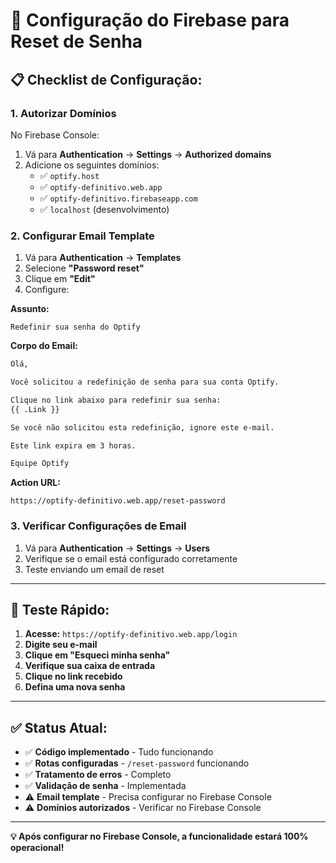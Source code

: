 # 🔧 Configuração do Firebase para Reset de Senha

## 📋 Checklist de Configuração:

### **1. Autorizar Domínios**

No Firebase Console:
1. Vá para **Authentication** → **Settings** → **Authorized domains**
2. Adicione os seguintes domínios:
   - ✅ `optify.host`
   - ✅ `optify-definitivo.web.app`
   - ✅ `optify-definitivo.firebaseapp.com`
   - ✅ `localhost` (desenvolvimento)

### **2. Configurar Email Template**

1. Vá para **Authentication** → **Templates**
2. Selecione **"Password reset"**
3. Clique em **"Edit"**
4. Configure:

**Assunto:**
```
Redefinir sua senha do Optify
```

**Corpo do Email:**
```html
Olá,

Você solicitou a redefinição de senha para sua conta Optify.

Clique no link abaixo para redefinir sua senha:
{{ .Link }}

Se você não solicitou esta redefinição, ignore este e-mail.

Este link expira em 3 horas.

Equipe Optify
```

**Action URL:**
```
https://optify-definitivo.web.app/reset-password
```

### **3. Verificar Configurações de Email**

1. Vá para **Authentication** → **Settings** → **Users**
2. Verifique se o email está configurado corretamente
3. Teste enviando um email de reset

---

## 🧪 Teste Rápido:

1. **Acesse:** `https://optify-definitivo.web.app/login`
2. **Digite seu e-mail**
3. **Clique em "Esqueci minha senha"**
4. **Verifique sua caixa de entrada**
5. **Clique no link recebido**
6. **Defina uma nova senha**

---

## ✅ Status Atual:

- ✅ **Código implementado** - Tudo funcionando
- ✅ **Rotas configuradas** - `/reset-password` funcionando
- ✅ **Tratamento de erros** - Completo
- ✅ **Validação de senha** - Implementada
- ⚠️ **Email template** - Precisa configurar no Firebase Console
- ⚠️ **Domínios autorizados** - Verificar no Firebase Console

---

**💡 Após configurar no Firebase Console, a funcionalidade estará 100% operacional!**




